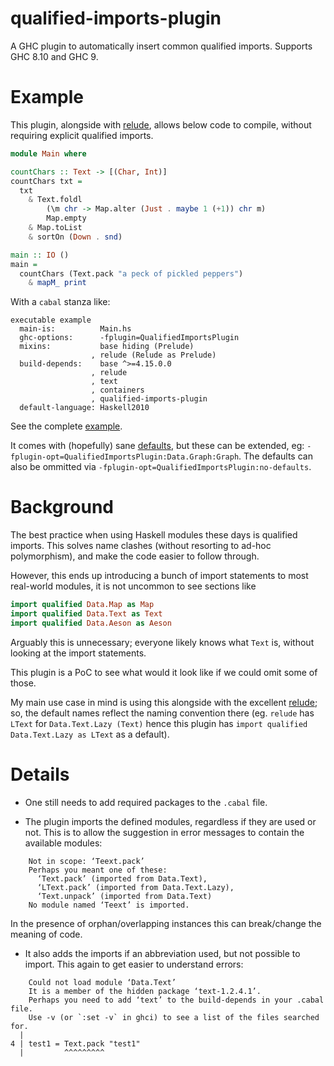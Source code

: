 # qualified-imports-plugin

A GHC plugin to automatically insert common qualified imports. Supports
GHC 8.10 and GHC 9.

# Example

This plugin, alongside with [relude][], allows below code to compile,
without requiring explicit qualified imports.

```haskell
module Main where

countChars :: Text -> [(Char, Int)]
countChars txt =
  txt
    & Text.foldl
        (\m chr -> Map.alter (Just . maybe 1 (+1)) chr m)
        Map.empty
    & Map.toList
    & sortOn (Down . snd)

main :: IO ()
main =
  countChars (Text.pack "a peck of pickled peppers")
    & mapM_ print
```

With a `cabal` stanza like:

```
executable example
  main-is:          Main.hs
  ghc-options:      -fplugin=QualifiedImportsPlugin
  mixins:           base hiding (Prelude)
                  , relude (Relude as Prelude)
  build-depends:    base ^>=4.15.0.0
                  , relude
                  , text
                  , containers
                  , qualified-imports-plugin
  default-language: Haskell2010
```

See the complete [example][].

It comes with (hopefully) sane [defaults][], but these can be extended, eg:
`-fplugin-opt=QualifiedImportsPlugin:Data.Graph:Graph`.  The defaults can
also be ommitted via `-fplugin-opt=QualifiedImportsPlugin:no-defaults`.

[defaults]: https://github.com/utdemir/qualified-imports-plugin/blob/main/src/QualifiedImportsPlugin.hs#L41-L60
[example]: https://github.com/utdemir/qualified-imports-plugin/blob/main/example

# Background

The best practice when using Haskell modules these days is qualified
imports. This solves name clashes (without resorting to ad-hoc
polymorphism), and make the code easier to follow through.

However, this ends up introducing a bunch of import statements to most
real-world modules, it is not uncommon to see sections like

```haskell
import qualified Data.Map as Map
import qualified Data.Text as Text
import qualified Data.Aeson as Aeson
```

Arguably this is unnecessary; everyone likely knows what `Text` is,
without looking at the import statements.

This plugin is a PoC to see what would it look like if we could omit
some of those.

My main use case in mind is using this alongside with the excellent
[relude][]; so, the default names reflect the naming convention there
(eg. `relude` has `LText` for `Data.Text.Lazy (Text)` hence this plugin
has `import qualified Data.Text.Lazy as LText` as a default).

[relude]: https://github.com/kowainik/relude

# Details

* One still needs to add required packages to the `.cabal` file.

* The plugin imports the defined modules, regardless if they are used or
not. This is to allow the suggestion in error messages to contain the
available modules:

```
    Not in scope: ‘Teext.pack’
    Perhaps you meant one of these:
      ‘Text.pack’ (imported from Data.Text),
      ‘LText.pack’ (imported from Data.Text.Lazy),
      ‘Text.unpack’ (imported from Data.Text)
    No module named ‘Teext’ is imported.
```

  In the presence of orphan/overlapping instances this can break/change
  the meaning of code.

* It also adds the imports if an abbreviation used, but not possible
  to import. This again to get easier to understand errors:

```
    Could not load module ‘Data.Text’
    It is a member of the hidden package ‘text-1.2.4.1’.
    Perhaps you need to add ‘text’ to the build-depends in your .cabal file.
    Use -v (or `:set -v` in ghci) to see a list of the files searched for.
  |
4 | test1 = Text.pack "test1"
  |         ^^^^^^^^^
```
